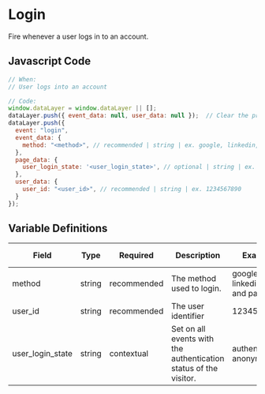 # Login

Fire whenever a user logs in to an account.

## Javascript Code

```js
// When:
// User logs into an account

// Code:
window.dataLayer = window.dataLayer || [];
dataLayer.push({ event_data: null, user_data: null });  // Clear the previous event_data object.
dataLayer.push({
  event: "login",
  event_data: {
    method: "<method>", // recommended | string | ex. google, linkedin, email and password
  },
  page_data: {
    user_login_state: '<user_login_state>', // optional | string | ex. authenticated, anonymous
  },
  user_data: {
    user_id: "<user_id>", // recommended | string | ex. 1234567890
  }
});
```

## Variable Definitions

|Field|Type|Required|Description|Example|Pattern|Min Length|Max Length|Minimum|Maximum|Multiple Of|
| --- | --- | --- | --- | --- | --- | --- | --- | --- | --- | --- |
|method|string|recommended|The method used to login.|google, linkedin, email and password|
|user_id|string|recommended|The user identifier|1234567890|
|user_login_state|string|contextual|Set on all events with the authentication status of the visitor.|authenticated, anonymous|
